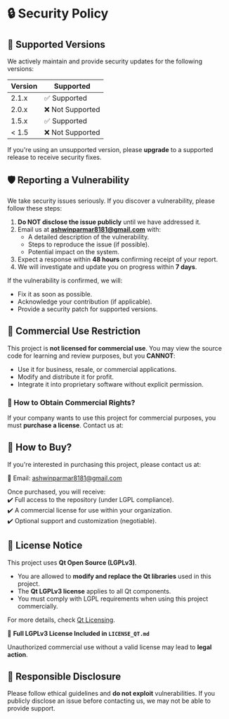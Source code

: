 # 🔒 Security Policy  

## 📌 Supported Versions  

We actively maintain and provide security updates for the following versions:  

| Version | Supported          |  
|---------|------------------|  
| 2.1.x   | ✅ Supported |  
| 2.0.x   | ❌ Not Supported |  
| 1.5.x   | ✅ Supported |  
| < 1.5   | ❌ Not Supported |  

If you're using an unsupported version, please **upgrade** to a supported release to receive security fixes.  

## 🛡️ Reporting a Vulnerability  

We take security issues seriously. If you discover a vulnerability, please follow these steps:  

1. **Do NOT disclose the issue publicly** until we have addressed it.  
2. Email us at **ashwinparmar8181@gmail.com** with:  
   - A detailed description of the vulnerability.  
   - Steps to reproduce the issue (if possible).  
   - Potential impact on the system.  
3. Expect a response within **48 hours** confirming receipt of your report.  
4. We will investigate and update you on progress within **7 days**.  

If the vulnerability is confirmed, we will:  
- Fix it as soon as possible.  
- Acknowledge your contribution (if applicable).  
- Provide a security patch for supported versions.

## 🚫 Commercial Use Restriction  

This project is **not licensed for commercial use**. You may view the source code for learning and review purposes, but you **CANNOT**:  
- Use it for business, resale, or commercial applications.  
- Modify and distribute it for profit.  
- Integrate it into proprietary software without explicit permission.  

### 📜 How to Obtain Commercial Rights?  

If your company wants to use this project for commercial purposes, you must **purchase a license**. Contact us at:  

## 💼 How to Buy?  
If you're interested in purchasing this project, please contact us at:  

📧 Email: ashwinparmar8181@gmail.com  

Once purchased, you will receive:  
✔️ Full access to the repository (under LGPL compliance).  
✔️ A commercial license for use within your organization.  
✔️ Optional support and customization (negotiable).  

## 🔐 License Notice  
This project uses **Qt Open Source (LGPLv3)**.  
- You are allowed to **modify and replace the Qt libraries** used in this project.  
- The **Qt LGPLv3 license** applies to all Qt components.  
- You must comply with LGPL requirements when using this project commercially.  

For more details, check [Qt Licensing](https://www.qt.io/licensing/).  

📜 **Full LGPLv3 License Included in `LICENSE_QT.md`**  

Unauthorized commercial use without a valid license may lead to **legal action**.  

## 🚨 Responsible Disclosure  

Please follow ethical guidelines and **do not exploit** vulnerabilities. If you publicly disclose an issue before contacting us, we may not be able to provide support.  

